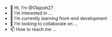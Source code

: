 - 👋 Hi, I’m @Olajosh27
- 👀 I’m interested in ...
- 🌱 I’m currently learning front-end development 
- 💞️ I’m looking to collaborate on ...
- 📫 How to reach me ...

<!---
Olajosh27/Olajosh27 is a ✨ special ✨ repository because its `README.md` (this file) appears on your GitHub profile.
You can click the Preview link to take a look at your changes.
--->
